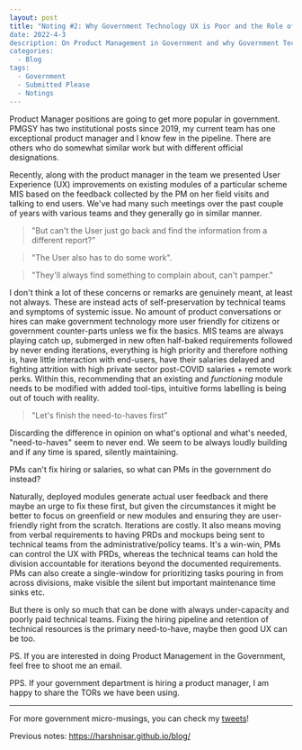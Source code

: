 ```yaml
---
layout: post
title: "Noting #2: Why Government Technology UX is Poor and the Role of Product Managers
date: 2022-4-3
description: On Product Management in Government and why Government Technology often has poor UX
categories:
  - Blog
tags:
  - Government
  - Submitted Please
  - Notings
---
```


Product Manager positions are going to get more popular in government. PMGSY has two institutional posts since 2019, my current team has one exceptional product manager and I know few in the pipeline. There are others who do somewhat similar work but with different official designations. 

Recently, along with the product manager in the team we presented User Experience (UX) improvements on existing modules of a particular scheme MIS based on the feedback collected by the PM on her field visits and talking to end users. We've had many such meetings over the past couple of years with various teams and they generally go in similar manner.

> "But can't the User just go back and find the information from a different report?"

> "The User also has to do some work". 

> "They'll always find something to complain about, can't pamper."

I don't think a lot of these concerns or remarks are genuinely meant, at least not always. These are instead acts of self-preservation by technical teams and symptoms of systemic issue. No amount of product conversations or hires can make government technology more user friendly for citizens or government counter-parts unless we fix the basics.  MIS teams are always playing catch up, submerged in new often half-baked requirements followed by never ending iterations, everything is high priority and therefore nothing is, have little interaction with end-users, have their salaries delayed and fighting attrition with  high private sector post-COVID salaries + remote work perks. Within this, recommending that an existing and _functioning_ module needs to be modified with added tool-tips, intuitive forms labelling is being out of touch with reality.

> "Let's finish the need-to-haves first"

Discarding the difference in opinion on what's optional and what's needed,  "need-to-haves" seem to never end. We seem to be always loudly building and if any time is spared, silently maintaining.

PMs can't fix hiring or salaries, so what can PMs in the government do instead?

Naturally, deployed modules generate actual user feedback and there maybe an urge to fix these first, but given the circumstances it might be better to focus on greenfield or new modules and ensuring they are user-friendly right from the scratch. Iterations are costly. It also means moving from verbal requirements to having PRDs and mockups being sent to technical teams from the administrative/policy teams. It's a win-win, PMs can control the UX with PRDs, whereas the technical teams can hold the division accountable for iterations beyond the documented requirements. PMs can also create a single-window for prioritizing tasks pouring in from across divisions, make visible the silent but important maintenance time sinks etc. 

But there is only so much that can be done with always under-capacity and poorly paid technical teams. Fixing the hiring pipeline and retention of technical resources is the primary need-to-have, maybe then good UX can be too.

PS. If you are interested in doing Product Management in the Government, feel free to shoot me an email.

PPS. If your government department is hiring a product manager, I am happy to share the TORs we have been using.

---
For more government micro-musings, you can check my [tweets](https://twitter.com/search?q=(%23sarkari)%20(from%3ANisarHogaya)&src=typed_query)!

Previous notes: https://harshnisar.github.io/blog/
